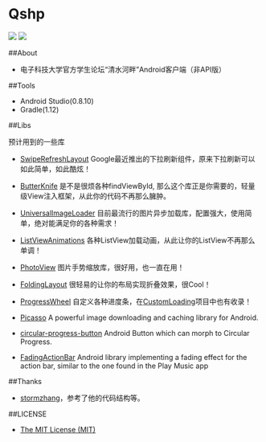 Qshp
====

![](http://i.imgur.com/rvojnn5.png) ![](http://i.imgur.com/rIttc8M.png)


##About
- 电子科技大学官方学生论坛“清水河畔”Android客户端（非API版）
  
##Tools
- Android Studio(0.8.10)
- Gradle(1.12)
  
##Libs

  预计用到的一些库
  
* [SwipeRefreshLayout](http://stormzhang.github.io/android/2014/03/29/android-swiperefreshlayout/) Google最近推出的下拉刷新组件，原来下拉刷新可以如此简单，如此酷炫！

* [ButterKnife](http://jakewharton.github.io/butterknife/) 是不是很烦各种findViewById, 那么这个库正是你需要的，轻量级View注入框架，从此你的代码不再那么臃肿。

* [UniversalImageLoader](https://github.com/nostra13/Android-Universal-Image-Loader) 目前最流行的图片异步加载库，配置强大，使用简单，绝对能满足你的各种需求！

* [ListViewAnimations](https://github.com/nhaarman/ListViewAnimations) 各种ListView加载动画，从此让你的ListView不再那么单调！

* [PhotoView](https://github.com/chrisbanes/PhotoView) 图片手势缩放库，很好用，也一直在用！

* [FoldingLayout](https://github.com/tibi1712/Folding-Android) 很轻易的让你的布局实现折叠效果，很Cool！

* [ProgressWheel](https://github.com/Todd-Davies/ProgressWheel) 自定义各种进度条，在[CustomLoading](https://github.com/stormzhang/CustomLoading)项目中也有收录！

* [Picasso](https://github.com/square/picasso) A powerful image downloading and caching library for Android.

* [circular-progress-button](https://github.com/dmytrodanylyk/circular-progress-button) Android Button which can morph to Circular Progress.

* [FadingActionBar](https://github.com/ManuelPeinado/FadingActionBar) Android library implementing a fading effect for the action bar, similar to the one found in the Play Music app

##Thanks
- [stormzhang](https://github.com/stormzhang/9GAG)，参考了他的代码结构等。

##LICENSE
- [The MIT License (MIT)](http://opensource.org/licenses/mit-license.php)
